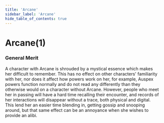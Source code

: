 ```yaml
---
title: 'Arcane'
sidebar_label: 'Arcane'
hide_table_of_contents: true
---
```


# Arcane(1)

### General Merit

A character with Arcane is shrouded by a mystical essence which makes her difficult to remember. This has no effect on other characters' familiarity with her, nor does it affect how powers work on her, for example, Auspex powers function normally and do not read any differently than they otherwise would on a character without Arcane. However, people who meet her in passing will have a hard time recalling their encounter, and records of her interactions will disappear without a trace, both physical and digital. This lend her an easier time blending in, getting gossip and snooping around, but that same effect can be an annoyance when she wishes to provide an alibi.
